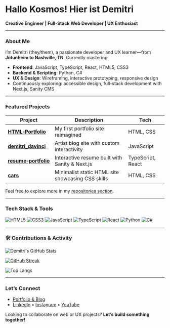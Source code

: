 # Hallo Kosmos! Hier ist Demitri  
**Creative Engineer | Full‑Stack Web Developer | UX Enthusiast**

---

###  About Me
I’m Demitri (they/them), a passionate developer and UX learner—from **Jötunheim to Nashville, TN**. Currently mastering:
- **Frontend**: JavaScript, TypeScript, React, HTML5, CSS3  
- **Backend & Scripting**: Python, C#  
- **UX & Design**: Wireframing, interactive prototyping, responsive design  
- Continuously exploring: accessible design, full-stack development with Next.js, Sanity CMS

---

###  Featured Projects
| Project | Description | Tech |
|---------|-------------|------|
| **[HTML‑Portfolio](https://github.com/CEODemitri/HTML-Portfolio)** | My first portfolio site reimagined | HTML, CSS |
| **[demitri_davinci](https://github.com/CEODemitri/demitri_davinci)** | Artist blog site with custom interactivity | JavaScript |
| **[resume‑portfolio](https://github.com/CEODemitri/resume-portfolio)** | Interactive resume built with Sanity & Next.js | TypeScript, React |
| **[cars](https://github.com/CEODemitri/cars)** | Minimalist static HTML site showcasing CSS skills | HTML, CSS |

Feel free to explore more in my [repositories section](https://github.com/CEODemitri?tab=repositories).

---

###  Tech Stack & Tools
![HTML5](https://img.shields.io/badge/-HTML5-E34F26?logo=html5)
![CSS3](https://img.shields.io/badge/-CSS3-1572B6?logo=css3)
![JavaScript](https://img.shields.io/badge/-JavaScript-F7DF1E?logo=javascript)
![TypeScript](https://img.shields.io/badge/-TypeScript-3178C6?logo=typescript)
![React](https://img.shields.io/badge/-React-61DAFB?logo=react)
![Python](https://img.shields.io/badge/-Python-3776AB?logo=python)
![C#](https://img.shields.io/badge/-C%23-239120?logo=c-sharp)

---

### 🛠️ Contributions & Activity

<!-- GitHub Contribution Graph -->
![Demitri's GitHub Stats](https://github-readme-stats.vercel.app/api?username=CEODemitri&show_icons=true&theme=tokyonight&hide=stars&count_private=true)

<!-- GitHub Streaks -->
[![GitHub Streak](https://github-readme-streak-stats.herokuapp.com/?user=CEODemitri&theme=tokyonight)](https://git.io/streak-stats)

<!-- Top Languages -->
![Top Langs](https://github-readme-stats.vercel.app/api/top-langs/?username=CEODemitri&layout=compact&theme=tokyonight)

---

###  Let’s Connect
- [Portfolio & Blog](https://demitri2024.vercel.app)  
- [LinkedIn](#) • [Instagram](#) • [YouTube](#)

Looking to collaborate on web or UX projects? **Let’s build something together!**  
